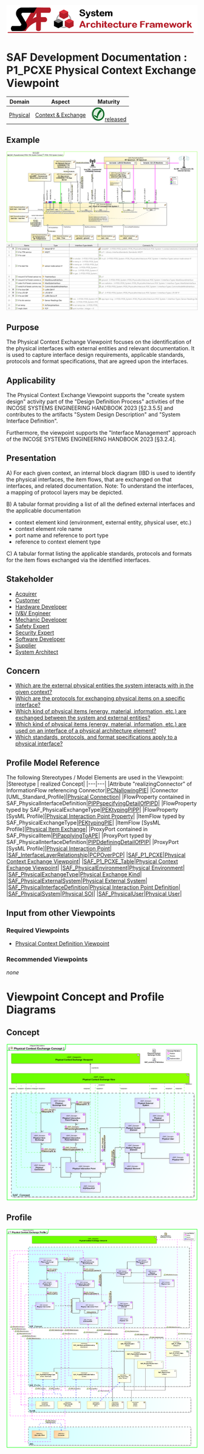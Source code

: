 ![System Architecture Framework](../../diagrams/Banner_SAF.png)
# SAF Development Documentation : **P1_PCXE** Physical Context Exchange Viewpoint
|**Domain**|**Aspect**|**Maturity**|
| --- | --- | --- |
|[Physical](../../domains.md#Domain-Physical)|[Context & Exchange](../../aspects.md#Aspect-Context-&-Exchange)|![Released](../../diagrams/Symbol_confirmed.png )[released](../../using-saf/maturity.md#released)|
## Example
![Physical-Context-Exchange-Viewpoint-primary-example.svg](../../diagrams/vp-examples/Physical-Context-Exchange-Viewpoint-primary-example.svg)
![Physical-Context-Exchange-Viewpoint-primary-example-1.svg](../../diagrams/vp-examples/Physical-Context-Exchange-Viewpoint-primary-example-1.svg)
## Purpose
The Physical Context Exchange Viewpoint focuses on the identification of the physical interfaces with external entities and relevant documentation. It is used to capture interface design requirements, applicable standards, protocols and format specifications, that are agreed upon the interfaces.
## Applicability


The Physical Context Exchange Viewpoint supports the "create system design" activity part of the "Design Definition Process" activities of the INCOSE SYSTEMS ENGINEERING HANDBOOK 2023 [§2.3.5.5] and contributes to the artifacts "System Design Description" and "System Interface Definition".

Furthermore, the viewpoint supports the "Interface Management" approach of the INCOSE SYSTEMS ENGINEERING HANDBOOK 2023 [§3.2.4].
## Presentation
A) For each given context, an internal block diagram (IBD is used to identify the physical interfaces, the item flows, that are exchanged on that interfaces, and related documentation.
Note: To understand the interfaces, a mapping of protocol layers may be depicted.

B) A tabular format providing a list of all the defined external interfaces and the applicable documentation
* context element kind (environment, external entity, physical user, etc.)
* context element role name
* port name and reference to port type
* reference to context element type

C) A tabular format listing the applicable standards, protocols and formats for the item flows exchanged via the identified interfaces.

## Stakeholder
* [Acquirer](../../stakeholders.md#Acquirer)
* [Customer](../../stakeholders.md#Customer)
* [Hardware Developer](../../stakeholders.md#Hardware-Developer)
* [IV&V Engineer](../../stakeholders.md#IV&V-Engineer)
* [Mechanic Developer](../../stakeholders.md#Mechanic-Developer)
* [Safety Expert](../../stakeholders.md#Safety-Expert)
* [Security Expert](../../stakeholders.md#Security-Expert)
* [Software Developer](../../stakeholders.md#Software-Developer)
* [Supplier](../../stakeholders.md#Supplier)
* [System Architect](../../stakeholders.md#System-Architect)
## Concern
* [Which are the external physical entities the system interacts with in the given context?](../../concerns.md#_2021x_2_8710274_1674576758710_759449_23186)
* [Which are the protocols for exchanging physical items on a specific interface?](../../concerns.md#_2021x_2_8710274_1674576759247_884832_23642)
* [Which kind of physical items (energy, material, information, etc.) are exchanged between the system and external entities?](../../concerns.md#_2021x_2_8710274_1674576758698_132348_23172)
* [Which kind of physical items (energy, material, information, etc.) are used on an interface of a physical architecture element?](../../concerns.md#_2021x_2_8710274_1674576758561_575110_23056)
* [Which standards, protocols, and format specifications apply to a physical interface?](../../concerns.md#_2021x_2_8710274_1674576758891_215548_23373)
## Profile Model Reference
The following Stereotypes / Model Elements are used in the Viewpoint:
|Stereotype | realized Concept|
|---|---|
|Attribute "realizingConnector" of InformationFlow referencing Connector|[PCNallowingPIE](../concept/concepts.md#PCNallowingPIE)|
|Connector [UML_Standard_Profile]|[Physical Connection](../concept/concepts.md#Physical-Connection)|
|FlowProperty contained in SAF_PhysicalInterfaceDefinition|[PIPPspecifyingDetailOfPIPD](../concept/concepts.md#PIPPspecifyingDetailOfPIPD)|
|FlowProperty typed by SAF_PhysicalExchangeType|[PEKtypingPIPP](../concept/concepts.md#PEKtypingPIPP)|
|FlowProperty [SysML Profile]|[Physical Interaction Point Property](../concept/concepts.md#Physical-Interaction-Point-Property)|
|ItemFlow typed by SAF_PhysicalExchangeType|[PEKtypingPIE](../concept/concepts.md#PEKtypingPIE)|
|ItemFlow [SysML Profile]|[Physical Item Exchange](../concept/concepts.md#Physical-Item-Exchange)|
|ProxyPort contained in SAF_PhysicalItem|[PIPapplyingToAPE](../concept/concepts.md#PIPapplyingToAPE)|
|ProxyPort typed by SAF_PhysicalInterfaceDefinition|[PIPDdefiningDetailOfPIP](../concept/concepts.md#PIPDdefiningDetailOfPIP)|
|ProxyPort [SysML Profile]|[Physical Interaction Point](../concept/concepts.md#Physical-Interaction-Point)|
|[SAF_InterfaceLayerRelationship](../../stereotypes.md#SAF_InterfaceLayerRelationship)|[PCPOverPCP](../concept/concepts.md#PCPOverPCP)|
|[SAF_P1_PCXE](../../stereotypes.md#SAF_P1_PCXE)|[Physical Context Exchange Viewpoint](../concept/concepts.md#Physical-Context-Exchange-Viewpoint)|
|[SAF_P1_PCXE_Table](../../stereotypes.md#SAF_P1_PCXE_Table)|[Physical Context Exchange Viewpoint](../concept/concepts.md#Physical-Context-Exchange-Viewpoint)|
|[SAF_PhysicalEnvironment](../../stereotypes.md#SAF_PhysicalEnvironment)|[Physical Environment](../concept/concepts.md#Physical-Environment)|
|[SAF_PhysicalExchangeType](../../stereotypes.md#SAF_PhysicalExchangeType)|[Physical Exchange Kind](../concept/concepts.md#Physical-Exchange-Kind)|
|[SAF_PhysicalExternalSystem](../../stereotypes.md#SAF_PhysicalExternalSystem)|[Physical External System](../concept/concepts.md#Physical-External-System)|
|[SAF_PhysicalInterfaceDefinition](../../stereotypes.md#SAF_PhysicalInterfaceDefinition)|[Physical Interaction Point Definition](../concept/concepts.md#Physical-Interaction-Point-Definition)|
|[SAF_PhysicalSystem](../../stereotypes.md#SAF_PhysicalSystem)|[Physical SOI](../concept/concepts.md#Physical-SOI)|
|[SAF_PhysicalUser](../../stereotypes.md#SAF_PhysicalUser)|[Physical User](../concept/concepts.md#Physical-User)|
## Input from other Viewpoints
### Required Viewpoints
* [Physical Context Definition Viewpoint](Physical-Context-Definition-Viewpoint.md)
### Recommended Viewpoints
*none*
# Viewpoint Concept and Profile Diagrams
## Concept
![Physical Context Exchange Concept](diagrams/Physical-Context-Exchange-Concept.svg)
## Profile
![Physical Context Exchange Profile](diagrams/Physical-Context-Exchange-Profile.svg)
